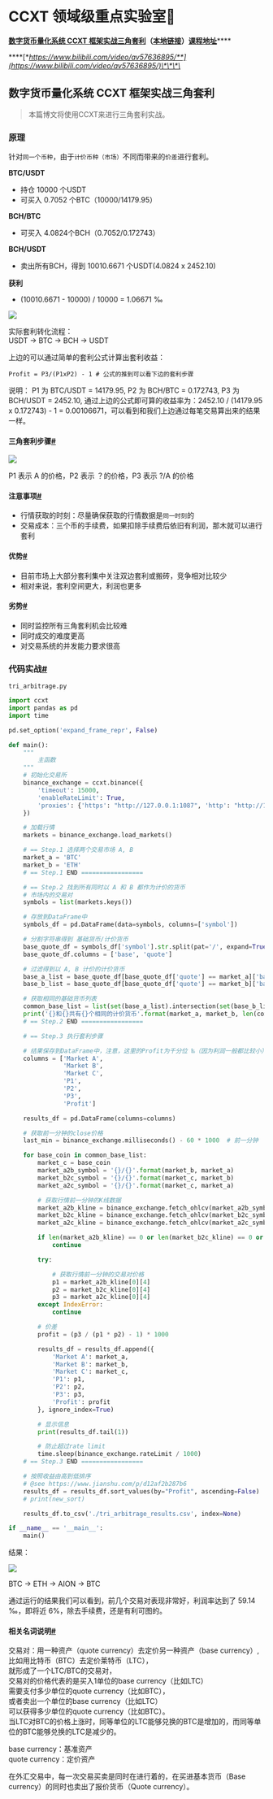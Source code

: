 # CCXT 领域级重点实验室🚩

[**数字货币量化系统 CCXT 框架实战三角套利**](http://www.digtime.cn/articles/282/shu-zi-huo-bi-liang-hua-xi-tong-ccxt-kuang-jia-shi-zhan-san-jiao-tao-li)**（**[**本地链接**](https://www.bfm-unity.com/command-room-discovery/san-jiao-tao-li-shi-yan-shi/shu-zi-huo-bi-liang-hua-xi-tong-ccxt-kuang-jia-shi-zhan-san-jiao-tao-li)**）**[**课程地址**](https://study.163.com/course/courseMain.htm?courseId=1006162003)\*\*\*\*

\*\*\*\*[**https://www.bilibili.com/video/av57636895/**](https://www.bilibili.com/video/av57636895/)\*\*\*\*

## 数字货币量化系统 CCXT 框架实战三角套利

> 本篇博文将使用CCXT来进行三角套利实战。

### 原理 <a id="&#x539F;&#x7406;"></a>

针对`同一个币种`，由于`计价币种（市场）`不同而带来的`价差`进行套利。

**BTC/USDT**

* 持仓 10000 个USDT
* 可买入 0.7052 个BTC（10000/14179.95）

**BCH/BTC**

* 可买入 4.0824个BCH（0.7052/0.172743）

**BCH/USDT**

* 卖出所有BCH，得到 10010.6671 个USDT\(4.0824 x 2452.10\)

**获利**

* \(10010.6671 - 10000\) / 10000 = 1.06671 ‰

![](../../.gitbook/assets/37fyootled.png)

实际套利转化流程：  
USDT -&gt; BTC -&gt; BCH -&gt; USDT

上边的可以通过简单的套利公式计算出套利收益：

```text
Profit = P3/(P1xP2) - 1 # 公式的推到可以看下边的套利步骤
```

说明： P1 为 BTC/USDT = 14179.95, P2 为 BCH/BTC = 0.172743, P3 为 BCH/USDT = 2452.10, 通过上边的公式即可算的收益率为：2452.10 / \(14179.95 x 0.172743\) - 1 = 0.00106671，可以看到和我们上边通过每笔交易算出来的结果一样。

#### 三角套利步骤[\#](http://www.digtime.cn/articles/282/shu-zi-huo-bi-liang-hua-xi-tong-ccxt-kuang-jia-shi-zhan-san-jiao-tao-li#%E4%B8%89%E8%A7%92%E5%A5%97%E5%88%A9%E6%AD%A5%E9%AA%A4) <a id="&#x4E09;&#x89D2;&#x5957;&#x5229;&#x6B65;&#x9AA4;"></a>

![](../../.gitbook/assets/u6olvagcrv.png)

P1 表示 A 的价格，P2 表示 ？的价格，P3 表示 ?/A 的价格

#### 注意事项[\#](http://www.digtime.cn/articles/282/shu-zi-huo-bi-liang-hua-xi-tong-ccxt-kuang-jia-shi-zhan-san-jiao-tao-li#%E6%B3%A8%E6%84%8F%E4%BA%8B%E9%A1%B9) <a id="&#x6CE8;&#x610F;&#x4E8B;&#x9879;"></a>

* 行情获取的时刻：尽量确保获取的行情数据是`同一时刻`的
* 交易成本：三个币的手续费，如果扣除手续费后依旧有利润，那木就可以进行套利

#### 优势[\#](http://www.digtime.cn/articles/282/shu-zi-huo-bi-liang-hua-xi-tong-ccxt-kuang-jia-shi-zhan-san-jiao-tao-li#%E4%BC%98%E5%8A%BF) <a id="&#x4F18;&#x52BF;"></a>

* 目前市场上大部分套利集中关注双边套利或搬砖，竞争相对比较少
* 相对来说，套利空间更大，利润也更多

#### 劣势[\#](http://www.digtime.cn/articles/282/shu-zi-huo-bi-liang-hua-xi-tong-ccxt-kuang-jia-shi-zhan-san-jiao-tao-li#%E5%8A%A3%E5%8A%BF) <a id="&#x52A3;&#x52BF;"></a>

* 同时监控所有三角套利机会比较难
* 同时成交的难度更高
* 对交易系统的并发能力要求很高

### 代码实战[\#](http://www.digtime.cn/articles/282/shu-zi-huo-bi-liang-hua-xi-tong-ccxt-kuang-jia-shi-zhan-san-jiao-tao-li#%E4%BB%A3%E7%A0%81%E5%AE%9E%E6%88%98) <a id="&#x4EE3;&#x7801;&#x5B9E;&#x6218;"></a>

`tri_arbitrage.py`

```python
import ccxt
import pandas as pd
import time

pd.set_option('expand_frame_repr', False)

def main():
    """
        主函数
    """
    # 初始化交易所
    binance_exchange = ccxt.binance({
        'timeout': 15000,
        'enableRateLimit': True,
        'proxies': {'https': "http://127.0.0.1:1087", 'http': "http://127.0.0.1:1087"}
    })

    # 加载行情
    markets = binance_exchange.load_markets()

    # == Step.1 选择两个交易市场 A, B
    market_a = 'BTC'
    market_b = 'ETH'
    # == Step.1 END =================

    # == Step.2 找到所有同时以 A 和 B 都作为计价的货币
    # 市场内的交易对
    symbols = list(markets.keys())

    # 存放到DataFrame中
    symbols_df = pd.DataFrame(data=symbols, columns=['symbol'])

    # 分割字符串得到 基础货币/计价货币
    base_quote_df = symbols_df['symbol'].str.split(pat='/', expand=True)
    base_quote_df.columns = ['base', 'quote']

    # 过滤得到以 A, B 计价的计价货币
    base_a_list = base_quote_df[base_quote_df['quote'] == market_a]['base'].values.tolist()
    base_b_list = base_quote_df[base_quote_df['quote'] == market_b]['base'].values.tolist()

    # 获取相同的基础货币列表
    common_base_list = list(set(base_a_list).intersection(set(base_b_list)))
    print('{}和{}共有{}个相同的计价货币'.format(market_a, market_b, len(common_base_list)))
    # == Step.2 END =================

    # == Step.3 执行套利步骤

    # 结果保存到DataFrame中，注意，这里的Profit为千分位 ‰（因为利润一般都比较小）
    columns = ['Market A',
               'Market B',
               'Market C',
               'P1',
               'P2',
               'P3',
               'Profit']

    results_df = pd.DataFrame(columns=columns)

    # 获取前一分钟的close价格
    last_min = binance_exchange.milliseconds() - 60 * 1000  # 前一分钟

    for base_coin in common_base_list:
        market_c = base_coin
        market_a2b_symbol = '{}/{}'.format(market_b, market_a)
        market_b2c_symbol = '{}/{}'.format(market_c, market_b)
        market_a2c_symbol = '{}/{}'.format(market_c, market_a)

        # 获取行情前一分钟的K线数据
        market_a2b_kline = binance_exchange.fetch_ohlcv(market_a2b_symbol, since=last_min, limit=1, timeframe='1m')
        market_b2c_kline = binance_exchange.fetch_ohlcv(market_b2c_symbol, since=last_min, limit=1, timeframe='1m')
        market_a2c_kline = binance_exchange.fetch_ohlcv(market_a2c_symbol, since=last_min, limit=1, timeframe='1m')

        if len(market_a2b_kline) == 0 or len(market_b2c_kline) == 0 or market_a2c_kline == 0:
            continue

        try:

            # 获取行情前一分钟的交易对价格
            p1 = market_a2b_kline[0][4]
            p2 = market_b2c_kline[0][4]
            p3 = market_a2c_kline[0][4]
        except IndexError:
            continue

        # 价差
        profit = (p3 / (p1 * p2) - 1) * 1000

        results_df = results_df.append({
            'Market A': market_a,
            'Market B': market_b,
            'Market C': market_c,
            'P1': p1,
            'P2': p2,
            'P3': p3,
            'Profit': profit
        }, ignore_index=True)

        # 显示信息
        print(results_df.tail(1))

        # 防止超过rate limit
        time.sleep(binance_exchange.rateLimit / 1000)
    # == Step.3 END =================

    # 按照收益由高到低排序
    # @see https://www.jianshu.com/p/d12af2b287b6
    results_df = results_df.sort_values(by="Profit", ascending=False)
    # print(new_sort)

    results_df.to_csv('./tri_arbitrage_results.csv', index=None)

if __name__ == '__main__':
    main()
```

结果：

![](../../.gitbook/assets/kvc6cwouee.png)

BTC -&gt; ETH -&gt; AION -&gt; BTC

通过运行的结果我们可以看到，前几个交易对表现非常好，利润率达到了 59.14 ‰，即将近 6%，除去手续费，还是有利可图的。

#### 相关名词说明[\#](http://www.digtime.cn/articles/282/shu-zi-huo-bi-liang-hua-xi-tong-ccxt-kuang-jia-shi-zhan-san-jiao-tao-li#%E7%9B%B8%E5%85%B3%E5%90%8D%E8%AF%8D%E8%AF%B4%E6%98%8E) <a id="&#x76F8;&#x5173;&#x540D;&#x8BCD;&#x8BF4;&#x660E;"></a>

交易对：用一种资产（quote currency）去定价另一种资产（base currency）,比如用比特币（BTC）去定价莱特币（LTC），  
就形成了一个LTC/BTC的交易对，  
交易对的价格代表的是买入1单位的base currency（比如LTC）  
需要支付多少单位的quote currency（比如BTC），  
或者卖出一个单位的base currency（比如LTC）  
可以获得多少单位的quote currency（比如BTC）。  
当LTC对BTC的价格上涨时，同等单位的LTC能够兑换的BTC是增加的，而同等单位的BTC能够兑换的LTC是减少的。

base currency：基准资产  
quote currency：定价资产

在外汇交易中，每一次交易买卖是同时在进行着的，在买进基本货币（Base currency）的同时也卖出了报价货币（Quote currency）。

